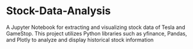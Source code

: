 # Stock-Data-Analysis
A Jupyter Notebook for extracting and visualizing stock data of Tesla and GameStop. This project utilizes Python libraries such as yfinance, Pandas, and Plotly to analyze and display historical stock information
